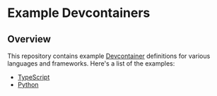 # Example Devcontainers

## Overview

This repository contains example [Devcontainer](https://code.visualstudio.com/docs/remote/containers) definitions for various languages and frameworks. Here's a list of the examples:

- [TypeScript](typescript/README.md)
- [Python](python/README.md)
